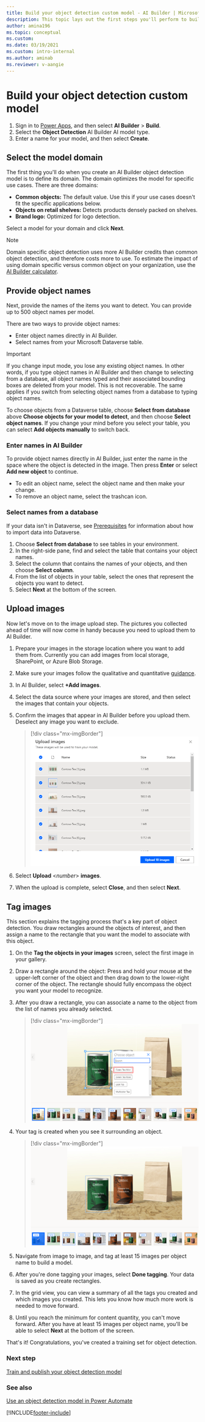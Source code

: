 ```yaml
---
title: Build your object detection custom model - AI Builder | Microsoft Docs
description: This topic lays out the first steps you'll perform to build an object detection AI model. 
author: amina196
ms.topic: conceptual
ms.custom: 
ms.date: 03/19/2021
ms.custom: intro-internal
ms.author: aminab
ms.reviewer: v-aangie
---
```


# Build your object detection custom model

1. Sign in to [Power Apps](https://make.powerapps.com), and then select **AI Builder** > **Build**.
1. Select the **Object Detection** AI Builder AI model type.
1. Enter a name for your model, and then select **Create**.

## Select the model domain

The first thing you'll do when you create an AI Builder object detection model is to define its domain. The domain optimizes the model for specific use cases. There are three domains:

- **Common objects:** The default value. Use this if your use cases doesn't fit the specific applications below.
- **Objects on retail shelves:** Detects products densely packed on shelves.
- **Brand logo:** Optimized for logo detection.

Select a model for your domain and click **Next**.

> [!NOTE]
> Domain specific object detection uses more AI Builder credits than common object detection, and therefore costs more to use. To estimate the impact of using domain specific versus common object on your organization, use the [AI Builder calculator](https://powerapps.microsoft.com/ai-builder-calculator/).

## Provide object names

Next, provide the names of the items you want to detect. You can provide up to 500 object names per model.

There are two ways to provide object names:

- Enter object names directly in AI Builder.
- Select names from your Microsoft Dataverse table.

> [!IMPORTANT]
> If you change input mode, you lose any existing object names. In other words, if you type object names in AI Builder and then change to selecting from a database, all object names typed and their associated bounding boxes are deleted from your model. This is not recoverable. The same applies if you switch from selecting object names from a database to typing object names.

To choose objects from a Dataverse table, choose **Select from database** above **Choose objects for your model to detect**, and then choose **Select object names**. If you change your mind before you select your table, you can select **Add objects manually** to switch back.

### Enter names in AI Builder

To provide object names directly in AI Builder, just enter the name in the space where the object is detected in the image. Then press **Enter** or select **Add new object** to continue.

- To edit an object name, select the object name and then make your change.
- To remove an object name, select the trashcan icon.

### Select names from a database

If your data isn't in Dataverse, see [Prerequisites](build-model.md#prerequisites) for information about how to import data into Dataverse.

1. Choose **Select from database** to see tables in your environment.
2. In the right-side pane, find and select the table that contains your object names.
3. Select the column that contains the names of your objects, and then choose **Select column**.
4. From the list of objects in your table, select the ones that represent the objects you want to detect.
5. Select **Next** at the bottom of the screen.

## Upload images

Now let's move on to the image upload step. The pictures you collected ahead of time will now come in handy because you need to upload them to AI Builder.

1. Prepare your images in the storage location where you want to add them from. Currently you can add images from local storage, SharePoint, or Azure Blob Storage.
1. Make sure your images follow the qualitative and quantitative [guidance](collect-images.md).
1. In AI Builder, select **+Add images**.
1. Select the data source where your images are stored, and then select the images that contain your objects.
1. Confirm the images that appear in AI Builder before you upload them. Deselect any image you want to exclude.

   > [!div class="mx-imgBorder"]
   > ![Select images screen.](media/select-images.png "Select images screen")

1.  Select **Upload** <*number*> **images**.
1. When the upload is complete, select **Close**, and then select **Next**.

## Tag images

This section explains the tagging process that's a key part of object detection. You draw rectangles around the objects of interest, and then assign a name to the rectangle that you want the model to associate with this object.

1. On the **Tag the objects in your images** screen, select the first image in your gallery.
1. Draw a rectangle around the object: Press and hold your mouse at the upper-left corner of the object and then drag down to the lower-right corner of the object. The rectangle should fully encompass the object you want your model to recognize.

1. After you draw a rectangle, you can associate a name to the object from the list of names you already selected.

   > [!div class="mx-imgBorder"]
   > ![Associate name screen.](media/tag-image-associate-name.png "Associate name screen")

1. Your tag is created when you see it surrounding an object.

   > [!div class="mx-imgBorder"]
   > ![Tag created screen.](media/tag-created.png "Tag created screen")

1. Navigate from image to image, and tag at least 15 images per object name to build a model.
1. After you're done tagging your images, select **Done tagging**. Your data is saved as you create rectangles.
1. In the grid view, you can view a summary of all the tags you created and which images you created. This lets you know how much more work is needed to move forward.
1. Until you reach the minimum for content quantity, you can't move forward. After you have at least 15 images per object name, you'll be able to select **Next** at the bottom of the screen.

That's it! Congratulations, you've created a training set for object detection.

### Next step

[Train and publish your object detection model](object-detection-train-model.md)

### See also

[Use an object detection model in Power Automate](object-detection-model-in-flow.md) 


[!INCLUDE[footer-include](includes/footer-banner.md)]
